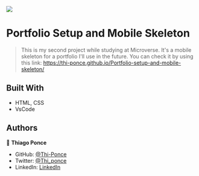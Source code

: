 ![](https://img.shields.io/badge/Microverse-blueviolet)

# Portfolio Setup and Mobile Skeleton

> This is my second project while studying at Microverse. It's a mobile skeleton for a portfolio I'll use in the future. You can check it by using this link: https://thi-ponce.github.io/Portfolio-setup-and-mobile-skeleton/

## Built With

- HTML, CSS
- VsCode
## Authors

👤 **Thiago Ponce**

- GitHub: [@Thi-Ponce](https://github.com/Thi-Ponce)
- Twitter: [@Thi_ponce](https://twitter.com/Thi_ponce)
- LinkedIn: [LinkedIn](https://linkedin.com/in/thiago-ponce)
